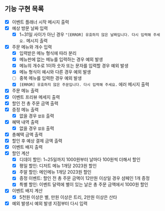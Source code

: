 ## 기능 구현 목록

- [x]  이벤트 플래너 시작 메시지 출력
- [x]  예상 방문 날짜 입력
    - [x]  1~31일 사이가 아닌 경우 `"[ERROR] 유효하지 않은 날짜입니다. 다시 입력해 주세요.` 메시지 출력
- [x]  주문 메뉴와 개수 입력
    - [x]  입력받은 메뉴 형식에 따라 분리
    - [x]  메뉴판에 없는 메뉴를 입력하는 경우 예외 발생
    - [x]  메뉴의 개수로 1이하 숫자 또는 문자를 입력할 경우 예외 발생
    - [x]  메뉴 형식이 예시와 다른 경우 예외 발생
    - [ ]  중복 메뉴를 입력한 경우 예외 발생
    - [x]  `[ERROR] 유효하지 않은 주문입니다. 다시 입력해 주세요.` 에러 메시지 출력
- [x]  주문 메뉴 출력
- [x]  이벤트 프리뷰 메세지 출력
- [x]  할인 전 총 주문 금액 출력
- [x]  증정 메뉴 출력
    - [x]  없을 경우 `없음` 출력
- [x]  혜택 내역 출력
    - [x]  없을 경우 `없음` 출력
- [x]  총혜택 금액 출력
- [x]  할인 후 예상 결제 금액 출력
- [x]  이벤트 배지 출력
- [x]  할인 계산
    - [x]  디데이 할인: 1~25일까지 1000원부터 날마다 100원씩 더해서 할인
    - [x]  평일 할인: 디저트 메뉴 1개당 2023원 할인
    - [x]  주말 할인: 메인메뉴 1개당 2023원 할인
    - [x]  증정 이벤트: 할인 전 총 주문 금액이 12만원 이상일 경우 샴페인 1개 증정
    - [x]  특별 할인: 이벤트 달력에 별이 있는 날은 총 주문 금액에서 1000원 할인
- [x]  이벤트 배지 계산
    - [x]  5천원 이상은 별, 만원 이상은 트리, 2만원 이상은 산타
- [x] 예외 발생시 예외 발생 지점부터 다시 입력
